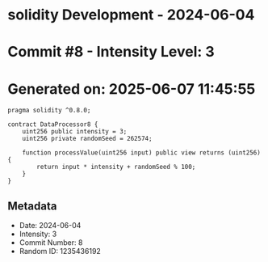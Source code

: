 ﻿# solidity Development - 2024-06-04
# Commit #8 - Intensity Level: 3
# Generated on: 2025-06-07 11:45:55
```solidity
pragma solidity ^0.8.0;

contract DataProcessor8 {
    uint256 public intensity = 3;
    uint256 private randomSeed = 262574;

    function processValue(uint256 input) public view returns (uint256) {
        return input * intensity + randomSeed % 100;
    }
}
```
## Metadata
- Date: 2024-06-04
- Intensity: 3
- Commit Number: 8
- Random ID: 1235436192
